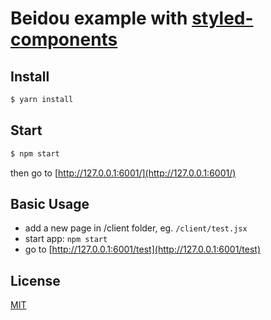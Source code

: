 # Beidou example with [styled-components](https://github.com/styled-components/styled-components)

## Install

```bash
$ yarn install
```

## Start

```bash
$ npm start
```

then go to [http://127.0.0.1:6001/](http://127.0.0.1:6001/)

## Basic Usage

* add a new page in /client folder, eg. `/client/test.jsx`
* start app: `npm start`
* go to [http://127.0.0.1:6001/test](http://127.0.0.1:6001/test)

## License

[MIT](LICENSE)
